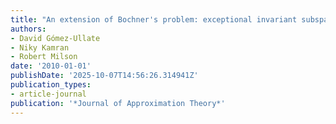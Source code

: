 ```yaml
---
title: "An extension of Bochner's problem: exceptional invariant subspaces"
authors:
- David Gómez-Ullate
- Niky Kamran
- Robert Milson
date: '2010-01-01'
publishDate: '2025-10-07T14:56:26.314941Z'
publication_types:
- article-journal
publication: '*Journal of Approximation Theory*'
---
```

